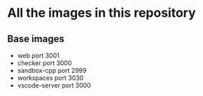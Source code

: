 # All the images in this repository

## Base images
* web           port 3001
* checker       port 3000
* sandbox-cpp   port 2999
* workspaces    port 3030
* vscode-server port 3000